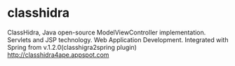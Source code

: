 classhidra
=======

ClassHidra, Java open-source ModelViewController implementation. Servlets and JSP technology. Web Application Development. Integrated with Spring from v.1.2.0(classhigra2spring plugin) http://classhidra4ape.appspot.com